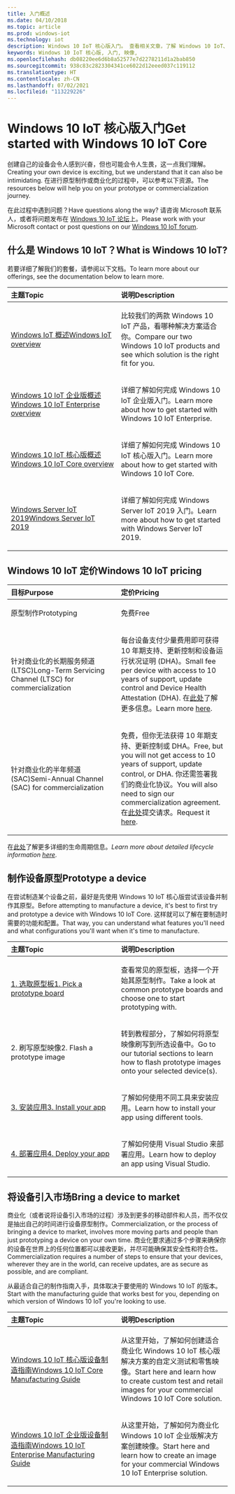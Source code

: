 ```yaml
---
title: 入门概述
ms.date: 04/10/2018
ms.topic: article
ms.prod: windows-iot
ms.technology: iot
description: Windows 10 IoT 核心版入门。 查看相关文章，了解 Windows 10 IoT、Windows 10 IoT 定价、设备原型以及将设备投入市场的方式。
keywords: Windows 10 IoT 核心版, 入门, 映像,
ms.openlocfilehash: db08220ee6d6b8a52577e7d2278211d1a2bab850
ms.sourcegitcommit: 938c83c2823304341ce6022d12eeed037c119112
ms.translationtype: HT
ms.contentlocale: zh-CN
ms.lasthandoff: 07/02/2021
ms.locfileid: "113229226"
---
```

# <a name="get-started-with-windows-10-iot-core"></a><span data-ttu-id="30b0d-105">Windows 10 IoT 核心版入门</span><span class="sxs-lookup"><span data-stu-id="30b0d-105">Get started with Windows 10 IoT Core</span></span>

<span data-ttu-id="30b0d-106">创建自己的设备会令人感到兴奋，但也可能会令人生畏，这一点我们理解。</span><span class="sxs-lookup"><span data-stu-id="30b0d-106">Creating your own device is exciting, but we understand that it can also be intimidating.</span></span> <span data-ttu-id="30b0d-107">在进行原型制作或商业化的过程中，可以参考以下资源。</span><span class="sxs-lookup"><span data-stu-id="30b0d-107">The resources below will help you on your prototype or commercialization journey.</span></span> 

<span data-ttu-id="30b0d-108">在此过程中遇到问题？</span><span class="sxs-lookup"><span data-stu-id="30b0d-108">Have questions along the way?</span></span> <span data-ttu-id="30b0d-109">请咨询 Microsoft 联系人，或者将问题发布在 [Windows 10 IoT 论坛](https://social.msdn.microsoft.com/forums/en-US/home?forum=WindowsIoT)上。</span><span class="sxs-lookup"><span data-stu-id="30b0d-109">Please work with your Microsoft contact or post questions on our [Windows 10 IoT forum](https://social.msdn.microsoft.com/forums/en-US/home?forum=WindowsIoT).</span></span>

## <a name="what-is-windows-10-iot"></a><span data-ttu-id="30b0d-110">什么是 Windows 10 IoT？</span><span class="sxs-lookup"><span data-stu-id="30b0d-110">What is Windows 10 IoT?</span></span>

<span data-ttu-id="30b0d-111">若要详细了解我们的套餐，请参阅以下文档。</span><span class="sxs-lookup"><span data-stu-id="30b0d-111">To learn more about our offerings, see the documentation below to learn more.</span></span> 

<table>
<colgroup>
<col width="50%" />
<col width="50%" />
</colgroup>
<thead>
<tr class="header">
<th align="left"><span data-ttu-id="30b0d-112">主题</span><span class="sxs-lookup"><span data-stu-id="30b0d-112">Topic</span></span></th>
<th align="left"><span data-ttu-id="30b0d-113">说明</span><span class="sxs-lookup"><span data-stu-id="30b0d-113">Description</span></span></th>
</tr>
</thead>
<tbody>

<tr class="odd">
<td align="left"><p><span data-ttu-id="30b0d-114"><a href="windows-iot.md" data-raw-source="[Windows IoT Overview](windows-iot.md)">Windows IoT 概述</a></span><span class="sxs-lookup"><span data-stu-id="30b0d-114"><a href="windows-iot.md" data-raw-source="[Windows IoT Overview](windows-iot.md)">Windows IoT overview</a></span></span></p></td>
<td align="left"><p><span data-ttu-id="30b0d-115">比较我们的两款 Windows 10 IoT 产品，看哪种解决方案适合你。</span><span class="sxs-lookup"><span data-stu-id="30b0d-115">Compare our two Windows 10 IoT products and see which solution is the right fit for you.</span></span></p></td>
</tr>

<tr class="odd">
<td align="left"><p><span data-ttu-id="30b0d-116"><a href="windows-iot-enterprise.md" data-raw-source="[Windows 10 IoT Enterprise Overview](windows-iot-enterprise.md)">Windows 10 IoT 企业版概述</a></span><span class="sxs-lookup"><span data-stu-id="30b0d-116"><a href="windows-iot-enterprise.md" data-raw-source="[Windows 10 IoT Enterprise Overview](windows-iot-enterprise.md)">Windows 10 IoT Enterprise overview</a></span></span></p></td>
<td align="left"><p><span data-ttu-id="30b0d-117">详细了解如何完成 Windows 10 IoT 企业版入门。</span><span class="sxs-lookup"><span data-stu-id="30b0d-117">Learn more about how to get started with Windows 10 IoT Enterprise.</span></span></p></td>
</tr>

<tr class="odd">
<td align="left"><p><span data-ttu-id="30b0d-118"><a href="windows-iot-core.md" data-raw-source="[Windows 10 IoT Core Overview](windows-iot-core.md)">Windows 10 IoT 核心版概述</a></span><span class="sxs-lookup"><span data-stu-id="30b0d-118"><a href="windows-iot-core.md" data-raw-source="[Windows 10 IoT Core Overview](windows-iot-core.md)">Windows 10 IoT Core overview</a></span></span></p></td>
<td align="left"><p><span data-ttu-id="30b0d-119">详细了解如何完成 Windows 10 IoT 核心版入门。</span><span class="sxs-lookup"><span data-stu-id="30b0d-119">Learn more about how to get started with Windows 10 IoT Core.</span></span></p></td>
</tr>

<tr class="odd">
  <td align="left"><p><span data-ttu-id="30b0d-120"><a href="windows-server.md" data-raw-source="[Windows Server IoT 2019](https://docs.microsoft.com/windows/iot-core/windows-server)">Windows Server IoT 2019</a></span><span class="sxs-lookup"><span data-stu-id="30b0d-120"><a href="windows-server.md" data-raw-source="[Windows Server IoT 2019](https://docs.microsoft.com/windows/iot-core/windows-server)">Windows Server IoT 2019</a></span></span></p></td>
<td align="left"><p><span data-ttu-id="30b0d-121">详细了解如何完成 Windows Server IoT 2019 入门。</span><span class="sxs-lookup"><span data-stu-id="30b0d-121">Learn more about how to get started with Windows Server IoT 2019.</span></span></p></td>
</tr>

</tbody>
</table>

## <a name="windows-10-iot-pricing"></a><span data-ttu-id="30b0d-122">Windows 10 IoT 定价</span><span class="sxs-lookup"><span data-stu-id="30b0d-122">Windows 10 IoT pricing</span></span>

<table>
<colgroup>
<col width="50%" />
<col width="50%" />
</colgroup>
<thead>
<tr class="header">
<th align="left"><span data-ttu-id="30b0d-123">目标</span><span class="sxs-lookup"><span data-stu-id="30b0d-123">Purpose</span></span></th>
<th align="left"><span data-ttu-id="30b0d-124">定价</span><span class="sxs-lookup"><span data-stu-id="30b0d-124">Pricing</span></span></th>
</tr>
</thead>
<tbody>

<tr class="odd">
<td align="left"><p><span data-ttu-id="30b0d-125">原型制作</span><span class="sxs-lookup"><span data-stu-id="30b0d-125">Prototyping</span></span></p></td>
<td align="left"><p><span data-ttu-id="30b0d-126">免费</span><span class="sxs-lookup"><span data-stu-id="30b0d-126">Free</span></span></p></td>
</tr>

<tr class="odd">
<td align="left"><p><span data-ttu-id="30b0d-127">针对商业化的长期服务频道 (LTSC)</span><span class="sxs-lookup"><span data-stu-id="30b0d-127">Long-Term Servicing Channel (LTSC) for commercialization</span></span></p></td>
<td align="left"><p><span data-ttu-id="30b0d-128">每台设备支付少量费用即可获得 10 年期支持、更新控制和设备运行状况证明 (DHA)。</span><span class="sxs-lookup"><span data-stu-id="30b0d-128">Small fee per device with access to 10 years of support, update control and Device Health Attestation (DHA).</span></span> <span data-ttu-id="30b0d-129">在<a href="https://docs.microsoft.com/windows-hardware/manufacture/iot/iotcoreservicesoverview" data-raw-source="[here](https://docs.microsoft.com/windows-hardware/manufacture/iot/iotcoreservicesoverview)">此处</a>了解更多信息。</span><span class="sxs-lookup"><span data-stu-id="30b0d-129">Learn more <a href="https://docs.microsoft.com/windows-hardware/manufacture/iot/iotcoreservicesoverview" data-raw-source="[here](https://docs.microsoft.com/windows-hardware/manufacture/iot/iotcoreservicesoverview)">here</a>.</span></span></p></td>
</tr>

<tr class="odd">
<td align="left"><p><span data-ttu-id="30b0d-130">针对商业化的半年频道 (SAC)</span><span class="sxs-lookup"><span data-stu-id="30b0d-130">Semi-Annual Channel (SAC) for commercialization</span></span></p></td>
<td align="left"><p><span data-ttu-id="30b0d-131">免费，但你无法获得 10 年期支持、更新控制或 DHA。</span><span class="sxs-lookup"><span data-stu-id="30b0d-131">Free, but you will not get access to 10 years of support, update control, or DHA.</span></span> <span data-ttu-id="30b0d-132">你还需签署我们的商业化协议。</span><span class="sxs-lookup"><span data-stu-id="30b0d-132">You will also need to sign our commercialization agreement.</span></span> <span data-ttu-id="30b0d-133">在<a href="https://www.aka.ms/SAC-agreement">此处</a>提交请求。</span><span class="sxs-lookup"><span data-stu-id="30b0d-133">Request it <a href="https://www.aka.ms/SAC-agreement">here</a>.</span></span></p></td>
</tr>

</tbody>
</table>

<span data-ttu-id="30b0d-134">在[此处](https://support.microsoft.com/en-us/lifecycle/search?alpha=IoT%20Core)了解更多详细的生命周期信息<i></i>。</span><span class="sxs-lookup"><span data-stu-id="30b0d-134"><i>Learn more about detailed lifecycle information [here](https://support.microsoft.com/en-us/lifecycle/search?alpha=IoT%20Core)</i>.</span></span>

## <a name="prototype-a-device"></a><span data-ttu-id="30b0d-135">制作设备原型</span><span class="sxs-lookup"><span data-stu-id="30b0d-135">Prototype a device</span></span>

<span data-ttu-id="30b0d-136">在尝试制造某个设备之前，最好是先使用 Windows 10 IoT 核心版尝试该设备并制作其原型。</span><span class="sxs-lookup"><span data-stu-id="30b0d-136">Before attempting to manufacture a device, it's best to first try and prototype a device with Windows 10 IoT Core.</span></span> <span data-ttu-id="30b0d-137">这样就可以了解在要制造时需要的功能和配置。</span><span class="sxs-lookup"><span data-stu-id="30b0d-137">That way, you can understand what features you'll need and what configurations you'll want when it's time to manufacture.</span></span>

<table>
<colgroup>
<col width="50%" />
<col width="50%" />
</colgroup>
<thead>
<tr class="header">
<th align="left"><span data-ttu-id="30b0d-138">主题</span><span class="sxs-lookup"><span data-stu-id="30b0d-138">Topic</span></span></th>
<th align="left"><span data-ttu-id="30b0d-139">说明</span><span class="sxs-lookup"><span data-stu-id="30b0d-139">Description</span></span></th>
</tr>
</thead>
<tbody>

<tr class="odd">
<td align="left"><p><span data-ttu-id="30b0d-140"><a href="https://docs.microsoft.com/windows/iot-core/tutorials/quickstarter/PrototypeBoards"
>1. 选取原型板</a></span><span class="sxs-lookup"><span data-stu-id="30b0d-140"><a href="https://docs.microsoft.com/windows/iot-core/tutorials/quickstarter/PrototypeBoards"
>1. Pick a prototype board</a></span></span></p></td>
<td align="left"><p><span data-ttu-id="30b0d-141">查看常见的原型板，选择一个开始其原型制作。</span><span class="sxs-lookup"><span data-stu-id="30b0d-141">Take a look at common prototype boards and choose one to start prototyping with.</span></span></p></td>
</tr>

<tr class="odd">
<td align="left"><p><span data-ttu-id="30b0d-142">2. 刷写原型映像</span><span class="sxs-lookup"><span data-stu-id="30b0d-142">2. Flash a prototype image</span></span></p></td>
<td align="left"><p><span data-ttu-id="30b0d-143">转到教程部分，了解如何将原型映像刷写到所选设备中。</span><span class="sxs-lookup"><span data-stu-id="30b0d-143">Go to our tutorial sections to learn how to flash prototype images onto your selected device(s).</span></span> </p></td>
</tr>

<tr class="odd">
<td align="left"><p><span data-ttu-id="30b0d-144"><a href="https://docs.microsoft.com/windows/iot-core/develop-your-app/appinstaller">3. 安装应用</a></span><span class="sxs-lookup"><span data-stu-id="30b0d-144"><a href="https://docs.microsoft.com/windows/iot-core/develop-your-app/appinstaller">3. Install your app</a></span></span></p></td>
<td align="left"><p><span data-ttu-id="30b0d-145">了解如何使用不同工具来安装应用。</span><span class="sxs-lookup"><span data-stu-id="30b0d-145">Learn how to install your app using different tools.</span></span></p></td>
</tr>

<tr class="odd">
<td align="left"><p><span data-ttu-id="30b0d-146"><a href="https://docs.microsoft.com/windows/iot-core/develop-your-app/appdeployment">4. 部署应用</a></span><span class="sxs-lookup"><span data-stu-id="30b0d-146"><a href="https://docs.microsoft.com/windows/iot-core/develop-your-app/appdeployment">4. Deploy your app</a></span></span></p></td>
<td align="left"><p><span data-ttu-id="30b0d-147">了解如何使用 Visual Studio 来部署应用。</span><span class="sxs-lookup"><span data-stu-id="30b0d-147">Learn how to deploy an app using Visual Studio.</span></span></p></td>
</tr>

</tbody>
</table>

## <a name="bring-a-device-to-market"></a><span data-ttu-id="30b0d-148">将设备引入市场</span><span class="sxs-lookup"><span data-stu-id="30b0d-148">Bring a device to market</span></span>

<span data-ttu-id="30b0d-149">商业化（或者说将设备引入市场的过程）涉及到更多的移动部件和人员，而不仅仅是抽出自己的时间进行设备原型制作。</span><span class="sxs-lookup"><span data-stu-id="30b0d-149">Commercialization, or the process of bringing a device to market, involves more moving parts and people than just prototyping a device on your own time.</span></span> <span data-ttu-id="30b0d-150">商业化要求通过多个步骤来确保你的设备在世界上的任何位置都可以接收更新，并尽可能确保其安全性和符合性。</span><span class="sxs-lookup"><span data-stu-id="30b0d-150">Commercialization requires a number of steps to ensure that your devices, wherever they are in the world, can receive updates, are as secure as possible, and are compliant.</span></span> 

<span data-ttu-id="30b0d-151">从最适合自己的制作指南入手，具体取决于要使用的 Windows 10 IoT 的版本。</span><span class="sxs-lookup"><span data-stu-id="30b0d-151">Start with the manufacturing guide that works best for you, depending on which version of Windows 10 IoT you're looking to use.</span></span>

<table>
<colgroup>
<col width="50%" />
<col width="50%" />
</colgroup>
<thead>
<tr class="header">
<th align="left"><span data-ttu-id="30b0d-152">主题</span><span class="sxs-lookup"><span data-stu-id="30b0d-152">Topic</span></span></th>
<th align="left"><span data-ttu-id="30b0d-153">说明</span><span class="sxs-lookup"><span data-stu-id="30b0d-153">Description</span></span></th>
</tr>
</thead>
<tbody>

<tr class="odd">
<td align="left"><p><span data-ttu-id="30b0d-154"><a href="https://docs.microsoft.com/windows-hardware/manufacture/iot/iot-core-manufacturing-guide"
>Windows 10 IoT 核心版设备制造指南</a></span><span class="sxs-lookup"><span data-stu-id="30b0d-154"><a href="https://docs.microsoft.com/windows-hardware/manufacture/iot/iot-core-manufacturing-guide"
>Windows 10 IoT Core Manufacturing Guide</a></span></span></p></td>
<td align="left"><p><span data-ttu-id="30b0d-155">从这里开始，了解如何创建适合商业化 Windows 10 IoT 核心版解决方案的自定义测试和零售映像。</span><span class="sxs-lookup"><span data-stu-id="30b0d-155">Start here and learn how to create custom test and retail images for your commercial Windows 10 IoT Core solution.</span></span></p></td>
</tr>

<tr class="odd">
<td align="left"><p><span data-ttu-id="30b0d-156"><a href="https://docs.microsoft.com/windows-hardware/manufacture/desktop/iot-ent-overview">Windows 10 IoT 企业版设备制造指南</a></span><span class="sxs-lookup"><span data-stu-id="30b0d-156"><a href="https://docs.microsoft.com/windows-hardware/manufacture/desktop/iot-ent-overview">Windows 10 IoT Enterprise Manufacturing Guide</a></span></span></p></td>
<td align="left"><p><span data-ttu-id="30b0d-157">从这里开始，了解如何为商业化 Windows 10 IoT 企业版解决方案创建映像。</span><span class="sxs-lookup"><span data-stu-id="30b0d-157">Start here and learn how to create an image for your commercial Windows 10 IoT Enterprise solution.</span></span></p></td>
</tr>

</tbody>
</table>
